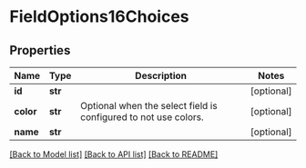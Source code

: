 # FieldOptions16Choices

## Properties
Name | Type | Description | Notes
------------ | ------------- | ------------- | -------------
**id** | **str** |  | [optional] 
**color** | **str** | Optional when the select field is configured to not use colors. | [optional] 
**name** | **str** |  | [optional] 

[[Back to Model list]](../README.md#documentation-for-models) [[Back to API list]](../README.md#documentation-for-api-endpoints) [[Back to README]](../README.md)

